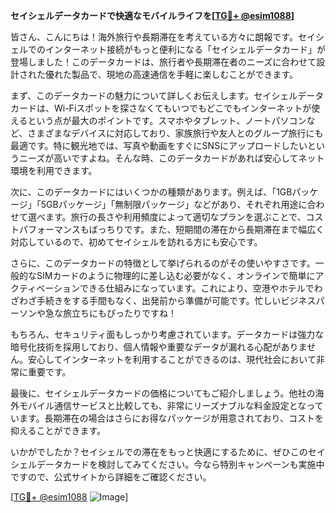 **セイシェルデータカードで快適なモバイルライフを[[TG💪+ @esim1088](https://t.me/s/esim1088)]**

皆さん、こんにちは！海外旅行や長期滞在を考えている方々に朗報です。セイシェルでのインターネット接続がもっと便利になる「セイシェルデータカード」が登場しました！このデータカードは、旅行者や長期滞在者のニーズに合わせて設計された優れた製品で、現地の高速通信を手軽に楽しむことができます。

まず、このデータカードの魅力について詳しくお伝えします。セイシェルデータカードは、Wi-Fiスポットを探さなくてもいつでもどこでもインターネットが使えるという点が最大のポイントです。スマホやタブレット、ノートパソコンなど、さまざまなデバイスに対応しており、家族旅行や友人とのグループ旅行にも最適です。特に観光地では、写真や動画をすぐにSNSにアップロードしたいというニーズが高いですよね。そんな時、このデータカードがあれば安心してネット環境を利用できます。

次に、このデータカードにはいくつかの種類があります。例えば、「1GBパッケージ」「5GBパッケージ」「無制限パッケージ」などがあり、それぞれ用途に合わせて選べます。旅行の長さや利用頻度によって適切なプランを選ぶことで、コストパフォーマンスもばっちりです。また、短期間の滞在から長期滞在まで幅広く対応しているので、初めてセイシェルを訪れる方にも安心です。

さらに、このデータカードの特徴として挙げられるのがその使いやすさです。一般的なSIMカードのように物理的に差し込む必要がなく、オンラインで簡単にアクティベーションできる仕組みになっています。これにより、空港やホテルでわざわざ手続きをする手間もなく、出発前から準備が可能です。忙しいビジネスパーソンや急な旅立ちにもぴったりですね！

もちろん、セキュリティ面もしっかり考慮されています。データカードは強力な暗号化技術を採用しており、個人情報や重要なデータが漏れる心配がありません。安心してインターネットを利用することができるのは、現代社会において非常に重要です。

最後に、セイシェルデータカードの価格についてもご紹介しましょう。他社の海外モバイル通信サービスと比較しても、非常にリーズナブルな料金設定となっています。長期滞在の場合はさらにお得なパッケージが用意されており、コストを抑えることができます。

いかがでしたか？セイシェルでの滞在をもっと快適にするために、ぜひこのセイシェルデータカードを検討してみてください。今なら特別キャンペーンも実施中ですので、公式サイトから詳細をご確認ください。

[[TG💪+ @esim1088](https://t.me/s/esim1088) ![Image](https://i.postimg.cc/Y0z9fWf4/image.png)]